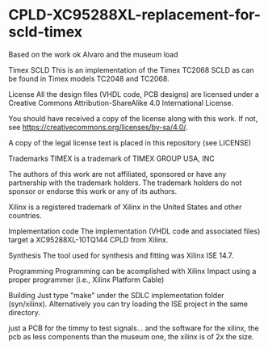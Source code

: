 # CPLD-XC95288XL-replacement-for-scld-timex
Based on the work ok Alvaro and the museum load 

Timex SCLD
This is an implementation of the Timex TC2068 SCLD as can be found in Timex models TC2048 and TC2068.

License
All the design files (VHDL code, PCB designs) are licensed under a Creative Commons Attribution-ShareAlike 4.0 International License.

You should have received a copy of the license along with this work. If not, see https://creativecommons.org/licenses/by-sa/4.0/.

A copy of the legal license text is placed in this repository (see LICENSE)

Trademarks
TIMEX is a trademark of TIMEX GROUP USA, INC

The authors of this work are not affiliated, sponsored or have any partnership with the trademark holders. The trademark holders do not sponsor or endorse this work or any of its authors.

Xilinx is a registered trademark of Xilinx in the United States and other countries.

Implementation code
The implementation (VHDL code and associated files) target a XC95288XL-10TQ144 CPLD from Xilinx.

Synthesis
The tool used for synthesis and fitting was Xilinx ISE 14.7.

Programming
Programming can be acomplished with Xilinx Impact using a proper programmer (i.e., Xilinx Platform Cable)

Building
Just type "make" under the SDLC implementation folder (syn/xilinx). Alternatively you can try loading the ISE project in the same directory.

just a PCB for the timmy to test signals... and the software for the xilinx, the pcb as less components than the museum one, the xilinx is of 2x the size.

